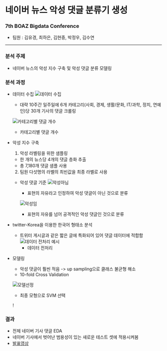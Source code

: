 # 네이버 뉴스 악성 댓글 분류기 생성
### 7th BOAZ Bigdata Conference
- 팀원 : 김유경, 최하은, 김현중, 박정우, 김수연
---
### 분석 주제
- 네이버 뉴스의 악성 지수 구축 및 악성 댓글 분류 모델링

### 분석 과정
- 데이터 수집
  ![데이터 수집](https://user-images.githubusercontent.com/90254892/236655584-244f6615-97c2-4ad0-8d38-1b9476ff711d.png)
  - 대략 10주간 일주일에 6개 카테고리(사회, 경제, 생활/문화, IT/과학, 정치, 연예인)당 30개 기사의 댓글 크롤링    
  
  ![카테고리별 댓글 개수](https://user-images.githubusercontent.com/90254892/236655590-b0dc3e5f-1da3-473a-9121-c33d2cc70a65.png)
  - 카테고리별 댓글 개수
  
- 악성 지수 구축
  1. 악성 라벨링을 위한 샘플링
    - 한 개의 뉴스당 4개의 댓글 층화 추출
    - 총 7,180개 댓글 샘플 사용
  2. 팀원 다섯명의 라벨의 최빈값을 최종 라벨로 사용
  
  - 악성 댓글 기준
    ![악성아님](https://user-images.githubusercontent.com/90254892/236655860-8036b58b-8e41-4476-ae01-0f8fe0775e4b.png)
    - 표현의 자유라고 인정하여 악성 댓글이 아닌 것으로 분류
    
    ![악성임](https://user-images.githubusercontent.com/90254892/236655861-89c4543a-6705-4448-8a07-cb539f1038eb.png)
    - 표현의 자유를 넘어 공격적인 악성 댓글인 것으로 분류
   
 - twitter-Korea을 이용한 한국어 형태소 분석
    - 트위터 게시글과 같은 짧은 글에 특화되어 있어 댓글 데이터에 적합함
      ![데이터 전처리 예시](https://user-images.githubusercontent.com/90254892/236655976-8a3d1080-1a74-4aaf-88e8-6e4fbee7f539.png)
      - 데이터 전처리 
  
 - 모델링
   - 악성 댓글이 훨씬 적음 -> up sampling으로 클래스 불균형 해소
   - 10-fold Cross Validation

    ![모델선정](https://user-images.githubusercontent.com/90254892/236656081-47c45f3e-b79b-4ba0-b0d1-e16d4d4f759b.png)
      - 최종 모형으로 SVM 선택 
    
    !
  
### 결과
- 전체 네이버 기사 댓글 EDA
- 네이버 기사에서 벗어난 범용성이 있는 새로운 테스트 셋에 적용시켜봄
- [발표영상](https://www.youtube.com/watch?v=TkLrDL0XnkM)
